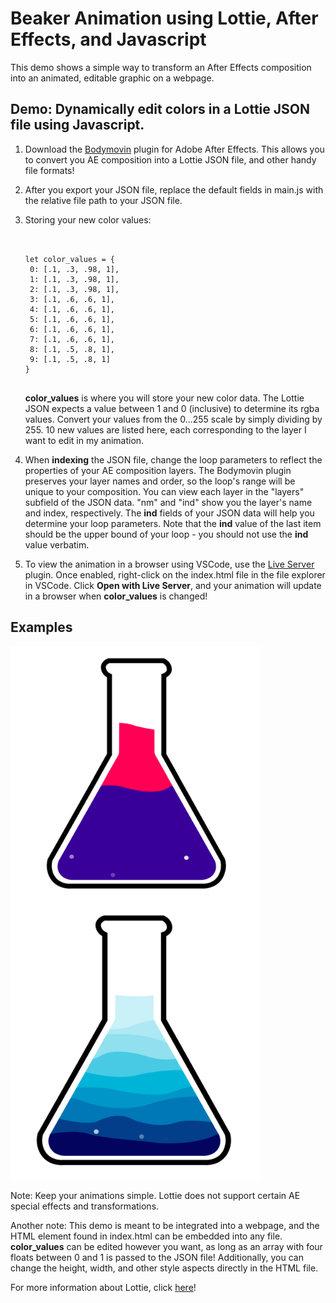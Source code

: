 # Beaker Animation using Lottie, After Effects, and Javascript



This demo shows a simple way to transform an After Effects composition into an animated, editable graphic on a webpage. 



## Demo: Dynamically edit colors in a Lottie JSON file using Javascript. 


1. Download the [Bodymovin](https://exchange.adobe.com/apps/cc/12557/bodymovin) plugin for Adobe After Effects. This allows you to convert you AE composition into a Lottie JSON file, and other handy file formats!
   
3. After you export your JSON file, replace the default fields in main.js with the relative file path to your JSON file.
   
4. Storing your new color values:
   
   ```

   
   let color_values = {
    0: [.1, .3, .98, 1], 
    1: [.1, .3, .98, 1],
    2: [.1, .3, .98, 1],
    3: [.1, .6, .6, 1],
    4: [.1, .6, .6, 1],
    5: [.1, .6, .6, 1],
    6: [.1, .6, .6, 1],
    7: [.1, .6, .6, 1],
    8: [.1, .5, .8, 1],
    9: [.1, .5, .8, 1]
   }

   
   ```
   
      **color_values** is where you will store your new color data. 
      The Lottie JSON expects a value between 1 and 0 (inclusive) to determine its rgba values. Convert your values from the 0...255 scale by simply dividing by 255.
      10 new values are listed here, each corresponding to the layer I want to edit in my animation. 
   
6. When **indexing** the JSON file, change the loop parameters to reflect the properties of your AE composition layers. The Bodymovin plugin preserves your layer names and order, so the loop's range will be unique to your composition. You can view each layer in the "layers" subfield of the JSON data. "nm" and "ind" show you the layer's name and index, respectively. The **ind** fields of your JSON data will help you determine your loop parameters. Note that the **ind** value of the last item should be the upper bound of your loop - you should not use the **ind** value verbatim.
   
8. To view the animation in a browser using VSCode, use the [Live Server](https://marketplace.visualstudio.com/items?itemName=ritwickdey.LiveServer) plugin. Once enabled, right-click on the index.html file in the file explorer in VSCode. Click **Open with Live Server**, and your animation will update in a browser when **color_values** is changed!


## Examples

<img src="demo_1.png" width="400" height="auto">

<img src="demo_2.png" width="400" height="auto">



   Note: Keep your animations simple. Lottie does not support certain AE special effects and transformations.
   
   Another note: This demo is meant to be integrated into a webpage, and the HTML element found in index.html can be embedded into any file. **color_values** can be edited however you want, as long as an array with four floats between 0 and 1 is passed to the JSON file! Additionally, you can change the height, width, and other style aspects directly in the HTML file.

For more information about Lottie, click [here](https://lottiefiles.com/blog/working-with-lottie-animations/how-to-add-lottie-animation-in-web-page-html/)!







